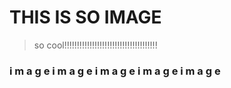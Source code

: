 # THIS IS SO IMAGE
> so cool!!!!!!!!!!!!!!!!!!!!!!!!!!!!!!!!!!!!!

### i m a g e i m a g e i m a g e i m a g e i m a g e
